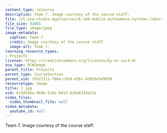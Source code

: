```yaml
---
content_type: resource
description: Team 7. Image courtesy of the course staff.
file: /ol-ocw-studio-app/courses/6-186-mobile-autonomous-systems-laboratory-january-iap-2005/61945dbadb9b2c8a941383da6334a21e_7.jpg
file_size: 42601
file_type: image/jpeg
image_metadata:
  caption: Team 7.
  credit: Image courtesy of the course staff.
  image-alt: Team 7.
learning_resource_types:
- Projects
license: https://creativecommons.org/licenses/by-nc-sa/4.0/
ocw_type: OCWImage
parent_title: Projects
parent_type: CourseSection
parent_uid: 7d323111-f06a-c924-e3bc-43855e549030
resourcetype: Image
title: 7.jpg
uid: 61945dba-db9b-2c8a-9413-83da6334a21e
video_files:
  video_thumbnail_file: null
video_metadata:
  youtube_id: null
---
```

Team 7. Image courtesy of the course staff.